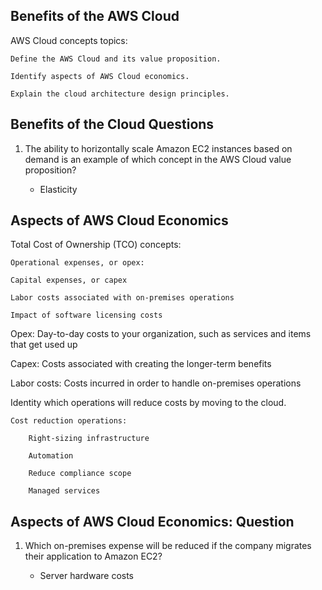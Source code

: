 ## Benefits of the AWS Cloud

AWS Cloud concepts topics:

    Define the AWS Cloud and its value proposition.

    Identify aspects of AWS Cloud economics.

    Explain the cloud architecture design principles.

## Benefits of the Cloud Questions

1. The ability to horizontally scale Amazon EC2 instances based on demand is an example of which concept in the AWS Cloud value proposition?

   - Elasticity

## Aspects of AWS Cloud Economics

Total Cost of Ownership (TCO) concepts:

    Operational expenses, or opex:

    Capital expenses, or capex

    Labor costs associated with on-premises operations

    Impact of software licensing costs

Opex: Day-to-day costs to your organization, such as services and items that get used up

Capex: Costs associated with creating the longer-term benefits

Labor costs: Costs incurred in order to handle on-premises operations

Identity which operations will reduce costs by moving to the cloud.

    Cost reduction operations:

        Right-sizing infrastructure

        Automation

        Reduce compliance scope

        Managed services

## Aspects of AWS Cloud Economics: Question

1. Which on-premises expense will be reduced if the company migrates their application to Amazon EC2?

   - Server hardware costs

